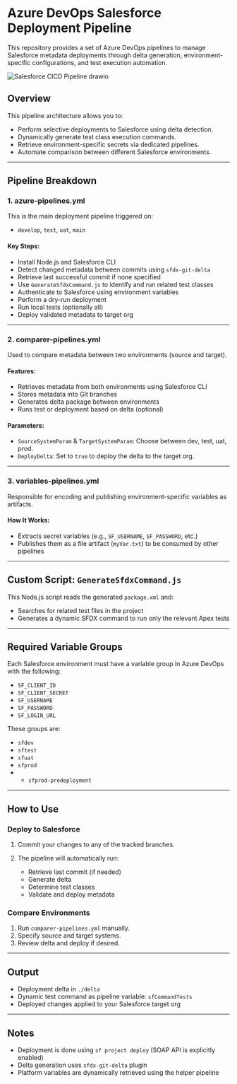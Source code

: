 # Azure DevOps Salesforce Deployment Pipeline

This repository provides a set of Azure DevOps pipelines to manage Salesforce metadata deployments through delta generation, environment-specific configurations, and test execution automation.

![Salesforce CICD Pipeline drawio](https://github.com/user-attachments/assets/f3aff19c-0f49-43ac-a629-86bf112afeb3)

## Overview

This pipeline architecture allows you to:

* Perform selective deployments to Salesforce using delta detection.
* Dynamically generate test class execution commands.
* Retrieve environment-specific secrets via dedicated pipelines.
* Automate comparison between different Salesforce environments.

---

## Pipeline Breakdown

### 1. **azure-pipelines.yml**

This is the main deployment pipeline triggered on:

* `develop`, `test`, `uat`, `main`

#### Key Steps:

* Install Node.js and Salesforce CLI
* Detect changed metadata between commits using `sfdx-git-delta`
* Retrieve last successful commit if none specified
* Use `GenerateSfdxCommand.js` to identify and run related test classes
* Authenticate to Salesforce using environment variables
* Perform a dry-run deployment
* Run local tests (optionally all)
* Deploy validated metadata to target org

---

### 2. **comparer-pipelines.yml**

Used to compare metadata between two environments (source and target).

#### Features:

* Retrieves metadata from both environments using Salesforce CLI
* Stores metadata into Git branches
* Generates delta package between environments
* Runs test or deployment based on delta (optional)

#### Parameters:

* `SourceSystemParam` & `TargetSystemParam`: Choose between dev, test, uat, prod.
* `DeployDelta`: Set to `true` to deploy the delta to the target org.

---

### 3. **variables-pipelines.yml**

Responsible for encoding and publishing environment-specific variables as artifacts.

#### How It Works:

* Extracts secret variables (e.g., `SF_USERNAME`, `SF_PASSWORD`, etc.)
* Publishes them as a file artifact (`myVar.txt`) to be consumed by other pipelines

---

## Custom Script: `GenerateSfdxCommand.js`

This Node.js script reads the generated `package.xml` and:

* Searches for related test files in the project
* Generates a dynamic SFDX command to run only the relevant Apex tests

---

## Required Variable Groups

Each Salesforce environment must have a variable group in Azure DevOps with the following:

* `SF_CLIENT_ID`
* `SF_CLIENT_SECRET`
* `SF_USERNAME`
* `SF_PASSWORD`
* `SF_LOGIN_URL`

These groups are:

* `sfdev`
* `sftest`
* `sfuat`
* `sfprod`
* * `sfprod-predeployment`

---

## How to Use

### Deploy to Salesforce

1. Commit your changes to any of the tracked branches.
2. The pipeline will automatically run:

   * Retrieve last commit (if needed)
   * Generate delta
   * Determine test classes
   * Validate and deploy metadata

### Compare Environments

1. Run `comparer-pipelines.yml` manually.
2. Specify source and target systems.
3. Review delta and deploy if desired.

---

## Output

* Deployment delta in `./delta`
* Dynamic test command as pipeline variable: `sfCommandTests`
* Deployed changes applied to your Salesforce target org

---

## Notes

* Deployment is done using `sf project deploy` (SOAP API is explicitly enabled)
* Delta generation uses `sfdx-git-delta` plugin
* Platform variables are dynamically retrieved using the helper pipeline

